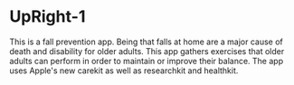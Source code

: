 # UpRight-1
This is a fall prevention app. Being that falls at home are a major cause of death and disability for older adults. 
This app gathers exercises that older adults can perform in order to maintain or improve their balance. 
The app uses Apple's new carekit as well as researchkit and healthkit. 

